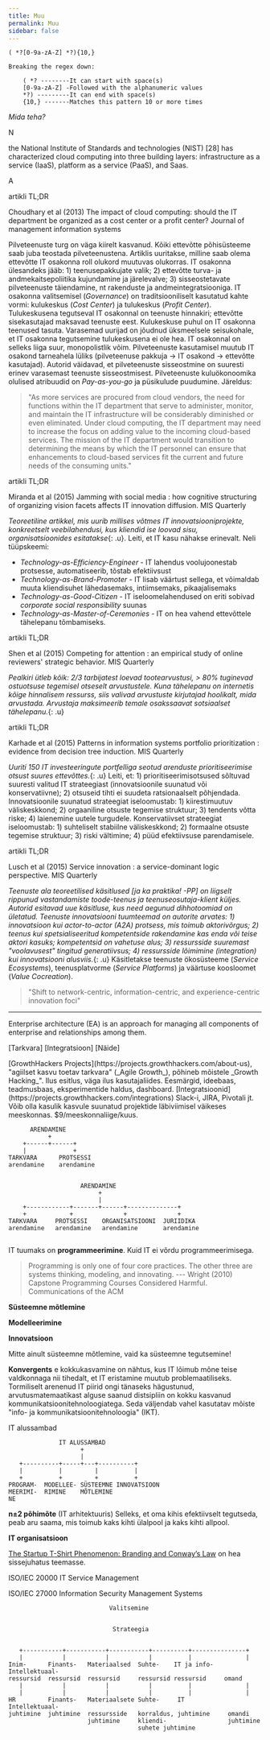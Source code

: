 ```yaml
---
title: Muu
permalink: Muu
sidebar: false
---
```


```
( *?[0-9a-zA-Z] *?){10,}

Breaking the regex down:

    ( *? --------It can start with space(s)
    [0-9a-zA-Z] -Followed with the alphanumeric values
    *?) ---------It can end with space(s)
    {10,} -------Matches this pattern 10 or more times

```
<p class='action'><i class="material-icons ikoon">Mida teha?</i></p>

<div class='pra'>N</div>

the National Institute of Standards and 
technologies (NIST) [28] has characterized cloud computing into three building layers: infrastructure as a service (IaaS), platform 
as a service (PaaS), and Saas.

<div class='art'>A</div>

<p class='tags'><span class='tag'>artikli TL;DR</span></p>
<p class='s'>Choudhary et al (2013) The impact of cloud computing: should the IT department be organized as a cost center or a profit center?  Journal of management information systems</p>

Pilveteenuste turg on väga kiirelt kasvanud. Kõiki ettevõtte põhisüsteeme saab juba teostada pilveteenustena. Artiklis uuritakse, milline saab olema ettevõtte IT osakonna roll olukord muutuvas olukorras. IT osakonna ülesandeks jääb: 1) teenusepakkujate valik; 2) ettevõtte turva- ja andmekaitsepoliitika kujundamine ja järelevalve; 3) sisseostetavate pilveteenuste täiendamine, nt rakenduste ja andmeintegratsiooniga. IT osakonna valitsemisel (_Governance_) on traditsiooniliselt kasutatud kahte vormi: kulukeskus (_Cost Center_) ja tulukeskus (_Profit Center_). Tulukeskusena tegutseval IT osakonnal on teenuste hinnakiri; ettevõtte sisekasutajad maksavad teenuste eest. Kulukeskuse puhul on IT osakonna teenused tasuta. Varasemad uurijad on jõudnud üksmeelsele seisukohale, et IT osakonna tegutsemine tulukeskusena ei ole hea. IT osakonnal on selleks liiga suur, monopolistlik võim. Pilveteenuste kasutamisel muutub IT osakond tarneahela lüliks (pilveteenuse pakkuja -> IT osakond -> ettevõtte kasutajad). Autorid väidavad, et pilveteenuste sisseostmine on suuresti erinev varasemast teenuste sisseostmisest. Pilveteenuste kuluökonoomika olulised atribuudid on _Pay-as-you-go_ ja püsikulude puudumine. Järeldus:

> "As more services are procured from cloud vendors, the need for functions within the IT department that serve to administer, monitor, and  maintain  the IT  infrastructure  will  be  considerably  diminished  or  even  eliminated. Under  cloud computing, the IT department may need to increase the focus on adding value to the 
incoming cloud-based services. The mission of the IT department would transition to determining the means by which the IT personnel can ensure that enhancements to cloud-based services fit the current and future needs of the consuming units."

<p class='tags'><span class='tag'>artikli TL;DR</span></p>
<p class='s'>Miranda et al (2015) Jamming with social media : how cognitive structuring of organizing vision facets affects IT innovation diffusion. MIS Quarterly</p>

*Teoreetiline artikkel, mis uurib millises võtmes IT innovatsiooniprojekte, konkreetselt veebilahendusi, kus kliendid ise loovad sisu, organisatsioonides esitatakse*{: .u}. Leiti, et IT kasu nähakse erinevalt. Neli tüüpskeemi:

- _Technology-as-Efficiency-Engineer_ - IT lahendus voolujoonestab protsesse, automatiseerib, tõstab efektiivsust
- _Technology-as-Brand-Promoter_ - IT lisab väärtust sellega, et võimaldab muuta kliendisuhet lähedasemaks, intiimsemaks, pikaajalisemaks
- _Technology-as-Good-Citizen_ - IT iseloomelahendused on eriti sobivad _corporate social responsibility_ suunas
- _Technology-as-Master-of-Ceremonies_ - IT on hea vahend ettevõttele tähelepanu tõmbamiseks.

<p class='tags'><span class='tag'>artikli TL;DR</span></p>
<p class='s'>Shen et al (2015) Competing for attention : an empirical study of online reviewers' strategic behavior. MIS Quarterly</p>

*Pealkiri ütleb kõik: 2/3 tarbijatest loevad tootearvustusi, > 80% tuginevad ostuotsuse tegemisel otseselt arvustustele. Kuna tähelepanu on internetis kõige hinnalisem ressurss, siis valivad arvustuste kirjutajad hoolikalt, mida arvustada. Arvustaja maksimeerib temale osakssaavat sotsiaalset tähelepanu.*{: .u}

<p class='tags'><span class='tag'>artikli TL;DR</span></p>
<p class='s'>Karhade et al (2015) Patterns in information systems portfolio prioritization : evidence from decision tree induction. MIS Quarterly</p>

*Uuriti 150 IT investeeringute portfelliga seotud arenduste prioritiseerimise otsust suures ettevõttes.*{: .u} Leiti, et: 1) prioritiseerimisotsused sõltuvad suuresti valitud IT strateegiast (innovatsioonile suunatud või konservatiivne); 2) otsuseid tihti ei suudeta ratsionaalselt põhjendada. Innovatsioonile suunatud strateegiat iseloomustab: 1) kiirestimuutuv väliskeskkond; 2) orgaaniline otsuste tegemise struktuur; 3) tendents võtta riske; 4) laienemine uutele turgudele. Konservatiivset strateegiat iseloomustab: 1) suhteliselt stabiilne väliskeskkond; 2) formaalne otsuste tegemise struktuur; 3) riski vältimine; 4) püüd efektiivsuse parendamisele.


<p class='tags'><span class='tag'>artikli TL;DR</span></p>
<p class='s'>Lusch et al (2015) Service innovation : a service-dominant logic perspective. MIS Quarterly</p>

*Teenuste ala teoreetilised käsitlused [ja ka praktika! -PP] on liigselt rippunud vastandamiste toode-teenus ja teenuseosutaja-klient küljes. Autorid esitavad uue käsitluse, kus need aegunud dihhotoomiad on ületatud. Teenuste innovatsiooni tuumteemad on autorite arvates: 1) innovatsioon kui actor-to-actor (A2A) protsess, mis toimub aktorivõrgus; 2) teenus kui spetsialiseeritud kompetentside rakendamine kas enda või teise aktori kasuks; kompetentsid on vahetuse alus; 3) ressursside suuremast "voolavusest" tingitud generatiivsus; 4) ressursside lõimimine (integration) kui innovatsiooni alusviis.*{: .u} Käsitletakse teenuste ökosüsteeme (_Service Ecosystems_), teenusplatvorme (_Service Platforms_) ja väärtuse koosloomet (_Value Cocreation_).

> "Shift to network-centric, information-centric, and experience-centric innovation foci"

---

Enterprise architecture (EA) is an approach for managing all components of enterprise and relationships among them. 

<p class='tags'>[Tarkvara] [Integratsioon] [Näide]</p>
[GrowthHackers Projects](https://projects.growthhackers.com/about-us), "agiilset kasvu toetav tarkvara" (_Agile Growth_), põhineb mõistele _Growth Hacking_". Ilus esitlus, väga ilus kasutajaliides. Eesmärgid, ideebaas, teadmusbaas, eksperimentide haldus, dashboard. [Integratsioonid](https://projects.growthhackers.com/integrations) Slack-i, JIRA, Pivotali jt. Võib olla kasulik kasvule suunatud projektide läbiviimisel väikeses meeskonnas. $9/meeskonnaliige/kuus.


```
      ARENDAMINE
           +
    +------+------+
    |             +
TARKVARA      PROTSESSI
arendamine    arendamine


                    ARENDAMINE
                         +
                         |
    +------------+-------+------+--------------+
    +            +              +              +
TARKVARA     PROTSESSI    ORGANISATSIOONI  JURIIDIKA
arendamine   arendamine   arendamine       arendamine


```


IT tuumaks on __programmeerimine__. Kuid IT ei võrdu programmeerimisega.

> Programming is only one of four core practices. The other three are systems thinking, modeling, and innovating. --- Wright (2010) Capstone Programming Courses Considered Harmful. Communications of the ACM

__Süsteemne mõtlemine__

__Modelleerimine__

__Innovatsioon__

Mitte ainult süsteemne mõtlemine, vaid ka süsteemne tegutsemine!

__Konvergents__ e kokkukasvamine on nähtus, kus IT lõimub mõne teise valdkonnaga nii tihedalt, et IT eristamine muutub problemaatiliseks. Tormiliselt arenenud IT piirid ongi tänaseks hägustunud, arvutusmatemaatikast alguse saanud distsipliin on kokku kasvanud kommunikatsioonitehnoloogiatega. Seda väljendab vahel kasutatav mõiste "info- ja kommunikatsioonitehnoloogia" (IKT).

IT alussambad

```
              IT ALUSSAMBAD
                    +
                    |
   +----------+-----+---+----------+
   |          |         |          |
   +          +         +          +
PROGRAM-  MODELLEE- SÜSTEEMNE INNOVATSIOON
MEERIMI-  RIMINE    MÕTLEMINE
NE

```

__n±2 põhimõte__ (IT arhitektuuris) Selleks, et oma kihis efektiivselt tegutseda, peab aru saama, mis toimub kaks kihti ülalpool ja kaks kihti allpool.


__IT organisatsioon__

[The Startup T-Shirt Phenomenon: Branding and Conway’s Law](https://blog.socialrank.com/2015/02/04/branding-and-conways-law/) on hea sissejuhatus teemasse.

ISO/IEC 20000 IT Service Management

ISO/IEC 27000 Information Security Management Systems



```
                            Valitsemine


                             Strateegia


   +-----------+-----------+-----------+----------+---------------+
   |           |           |           |          |               |
Inim-      Finants-   Materiaalsed  Suhte-    IT ja info-   Intellektuaal-
ressursid  ressursid  ressursid     ressursid ressursid     omand
   |           |           |           |          |               |
   |           |           |           |          |               |
HR         Finants-   Materiaalsete Suhte-     IT            Intellektuaal-
juhtimine  juhtimine  ressursside   korraldus, juhtimine     omandi
                      juhtimine     kliendi-                 juhtimine
                                    suhete juhtimine

```
